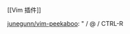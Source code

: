 

[[Vim 插件]]

[junegunn/vim-peekaboo](https://github.com/junegunn/vim-peekaboo): " / @ / CTRL-R




